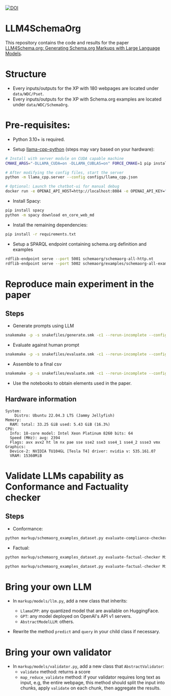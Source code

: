[![DOI](https://zenodo.org/badge/DOI/10.5281/zenodo.svg)](https://doi.org/10.5281/zenodo.14391666)


# LLM4SchemaOrg

This repository contains the code and results for the paper [LLM4Schema.org: Generating Schema.org Markups with Large Language Models](https://semantic-web-journal.net/content/llm4schemaorg-generating-schemaorg-markups-large-language-models).

# Structure

- Every inputs/outputs for the XP with 180 webpages are located under `data/WDC/Pset`.
- Every inputs/outputs for the XP with Schema.org examples are located under `data/WDC/SchemaOrg`.

# Pre-requisites:

- Python 3.10+ is required.

- Setup [llama-cpp-python](https://llama-cpp-python.readthedocs.io/en/stable/server/) (steps may vary based on your hardware):
```bash
# Install with server module on CUDA capable machine
CMAKE_ARGS="-DLLAMA_CUDA=on -DLLAMA_CUBLAS=on" FORCE_CMAKE=1 pip install -U "llama-cpp-python[server]" --force-reinstall --no-deps --no-cache-dir

# After modifying the config files, start the server
python -m llama_cpp.server --config configs/llama_cpp.json

# Optional: Launch the chatbot-ui for manual debug
docker run -e OPENAI_API_HOST=http://localhost:8084 -e OPENAI_API_KEY="" --network host ghcr.io/mckaywrigley/chatbot-ui:main
```

- Install Spacy:
```bash
pip install spacy
python -m spacy download en_core_web_md
```

- Install the remaining dependencies:
```bash
pip install -r requirements.txt
```

- Setup a SPARQL endpoint containing schema.org definition and examples
```bash
rdflib-endpoint serve --port 5001 schemaorg/schemaorg-all-http.nt
rdflib-endpoint serve --port 5002 schemaorg/examples/schemaorg-all-examples.ttl
```

# Reproduce main experiment in the paper

## Steps
- Generate prompts using LLM
```bash
snakemake -p -s snakefiles/generate.smk -c1 --rerun-incomplete --config data_dir=data/WDC/Pset prompt_template=text2kg_prompt3
```

- Evaluate against human prompt
```bash
snakemake -p -s snakefiles/evaluate.smk -c1 --rerun-incomplete --config data_dir=data/WDC/Pset prompt_template=text2kg_prompt3
```

- Assemble to a final csv
```bash
snakemake -p -s snakefiles/evaluate.smk -c1 --rerun-incomplete --config data_dir=data/WDC/Pset prompt_template=text2kg_prompt3
```

- Use the notebooks to obtain elements used in the paper.

## Hardware information

```
System:
    Distro: Ubuntu 22.04.3 LTS (Jammy Jellyfish)
Memory:
  RAM: total: 33.25 GiB used: 5.43 GiB (16.3%)
CPU:
  Info: 18-core model: Intel Xeon Platinum 8260 bits: 64 
  Speed (MHz): avg: 2394 
  Flags: avx avx2 ht lm nx pae sse sse2 sse3 sse4_1 sse4_2 ssse3 vmx
Graphics:
  Device-2: NVIDIA TU104GL [Tesla T4] driver: nvidia v: 535.161.07
  VRAM: 15360MiB
```

# Validate LLMs capability as Conformance and Factuality checker

## Steps

- Conformance:
```bash
python markup/schemaorg_examples_dataset.py evaluate-compliance-checker Mixtral_8x7B_Instruct schemaorg/examples/misc/compliance.parquet .tmp/compliance_mixtral_p --template prompts/validation/compliance.json
```

- Factual:
```bash
python markup/schemaorg_examples_dataset.py evaluate-factual-checker Mixtral_8x7B_Instruct schemaorg/examples/misc/factual-extrinsic.parquet data/WDC/SchemaOrg/factual_extrinsic_mixtral_p --template prompts/validation/factual_p.json

python markup/schemaorg_examples_dataset.py evaluate-factual-checker Mixtral_8x7B_Instruct schemaorg/examples/misc/factual-intrinsic.parquet data/WDC/SchemaOrg/factual_intrinsic_mixtral_p --template prompts/validation/factual_p.json
```

# Bring your own LLM

- In `markup/models/llm.py`, add a new class that inherits:
    - `LlamaCPP`: any quantized model that are available on HuggingFace.
    - `GPT`: any model deployed on OpenAI's API v1 servers. 
    - `AbstractModelLLM`: others.

- Rewrite the method `predict` and `query` in your child class if necessary.

# Bring your own validator

- In `markup/models/validator.py`, add a new class that `AbstractValidator`:
  - `validate` method: returns a score
  - `map_reduce_validate` method: if your validator requires long text as input, e.g, the entire webpage, this method should split the input into chunks, apply `validate` on each chunk, then aggregate the results.

